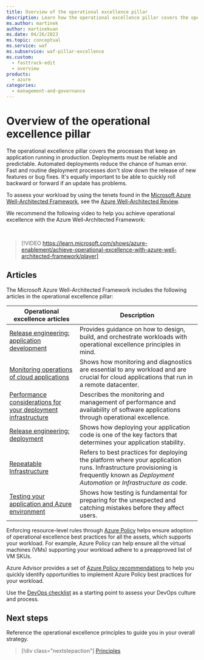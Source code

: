 ```yaml
---
title: Overview of the operational excellence pillar
description: Learn how the operational excellence pillar covers the operations processes that keep an application running in production.
ms.author: martinek
author: martinekuan
ms.date: 04/26/2023
ms.topic: conceptual
ms.service: waf
ms.subservice: waf-pillar-excellence
ms.custom:
  - fasttrack-edit
  - overview
products:
  - azure
categories:
  - management-and-governance
---
```


# Overview of the operational excellence pillar

The operational excellence pillar covers the processes that keep an application running in production. Deployments must be reliable and predictable. Automated deployments reduce the chance of human error. Fast and routine deployment processes don't slow down the release of new features or bug fixes. It's equally important to be able to quickly roll backward or forward if an update has problems.

To assess your workload by using the tenets found in the [Microsoft Azure Well-Architected Framework](/azure/architecture/framework/), see the [Azure Well-Architected Review](/assessments/?id=azure-architecture-review&mode=pre-assessment).

We recommend the following video to help you achieve operational excellence with the Azure Well-Architected Framework:

<!-- markdownlint-disable MD034 -->

<br>

> [!VIDEO https://learn.microsoft.com/shows/azure-enablement/achieve-operational-excellence-with-azure-well-architected-framework/player]

<!-- markdownlint-enable MD034 -->

## Articles

The Microsoft Azure Well-Architected Framework includes the following articles in the operational excellence pillar:

| Operational excellence articles | Description |
|-------------------|-------------|
| [Release engineering: application development][app-design] | Provides guidance on how to design, build, and orchestrate workloads with operational excellence principles in mind. |
| [Monitoring operations of cloud applications][monitoring] | Shows how monitoring and diagnostics are essential to any workload and are crucial for cloud applications that run in a remote datacenter. |
| [Performance considerations for your deployment infrastructure][performance] | Describes the monitoring and management of performance and availability of software applications through operational excellence. |
| [Release engineering: deployment][deployment] | Shows how deploying your application code is one of the key factors that determines your application stability. |
| [Repeatable Infrastructure][iac] | Refers to best practices for deploying the platform where your application runs. Infrastructure provisioning is frequently known as *Deployment Automation* or *Infrastructure as code*. |
| [Testing your application and Azure environment][testing] | Shows how testing is fundamental for preparing for the unexpected and catching mistakes before they affect users. |

Enforcing resource-level rules through [Azure Policy](/azure/governance/policy/overview) helps ensure adoption of operational excellence best practices for all the assets, which supports your workload. For example, Azure Policy can help ensure all the virtual machines (VMs) supporting your workload adhere to a preapproved list of VM SKUs.

Azure Advisor provides a set of [Azure Policy recommendations](/azure/advisor/advisor-operational-excellence-recommendations#use-azure-policy-recommendations) to help you quickly identify opportunities to implement Azure Policy best practices for your workload.

Use the [DevOps checklist][devops-checklist] as a starting point to assess your DevOps culture and process.

## Next steps

Reference the operational excellence principles to guide you in your overall strategy.

> [!div class="nextstepaction"]
> [Principles](principles.md)

<!-- devops disciplines -->
[monitoring]: ./checklist.md
[performance]: ./release-engineering-performance.md
[deployment]: ./release-engineering-cd.md
[iac]: ./automation-infrastructure.md
[testing]: ./release-engineering-testing.md
[app-design]: /azure/architecture/framework/devops/release-engineering-app-dev

<!-- checklist -->
[devops-checklist]: /azure/architecture/checklist/dev-ops
